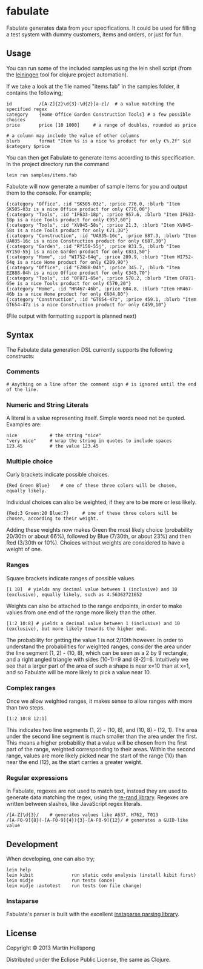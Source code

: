 # fabulate

Fabulate generates data from your specifications. It could be used for filling a test system with dummy customers, items and orders, or just for fun.

## Usage

You can run some of the included samples using the lein shell script (from the [leiningen](https://github.com/technomancy/leiningen) tool for clojure project automation).

If we take a look at the file named "items.fab" in the samples folder, it contains the following;

	id			/[A-Z]{2}\d{3}-\d{2}[a-z]/ 	# a value matching the specified regex
	category	{Home Office Garden Construction Tools}	# a few possible choices
	price		price [10 1000]		# a range of doubles, rounded as price

	# a column may include the value of other columns
	blurb		format "Item %s is a nice %s product for only €%.2f" $id $category $price

You can then get Fabulate to generate items according to this specification. In the project directory run the command

	lein run samples/items.fab

Fabulate will now generate a number of sample items for you and output them to the console. For example;

	{:category "Office", :id "SK505-03z", :price 776.0, :blurb "Item SK505-03z is a nice Office product for only €776,00"}
	{:category "Tools", :id "IF633-18p", :price 957.6, :blurb "Item IF633-18p is a nice Tools product for only €957,60"}
	{:category "Tools", :id "XV045-58s", :price 21.3, :blurb "Item XV045-58s is a nice Tools product for only €21,30"}
	{:category "Construction", :id "UA035-16c", :price 687.3, :blurb "Item UA035-16c is a nice Construction product for only €687,30"}
	{:category "Garden", :id "RY150-55j", :price 831.5, :blurb "Item RY150-55j is a nice Garden product for only €831,50"}
	{:category "Home", :id "WI752-64q", :price 289.9, :blurb "Item WI752-64q is a nice Home product for only €289,90"}
	{:category "Office", :id "EZ888-04h", :price 345.7, :blurb "Item EZ888-04h is a nice Office product for only €345,70"}
	{:category "Tools", :id "OF871-65e", :price 570.2, :blurb "Item OF871-65e is a nice Tools product for only €570,20"}
	{:category "Home", :id "HR467-46b", :price 604.8, :blurb "Item HR467-46b is a nice Home product for only €604,80"}
	{:category "Construction", :id "GT654-47z", :price 459.1, :blurb "Item GT654-47z is a nice Construction product for only €459,10"}

(File output with formatting support is planned next)

## Syntax

The Fabulate data generation DSL currently supports the following constructs:

### Comments

	# Anything on a line after the comment sign # is ignored until the end of the line.

### Numeric and String Literals
A literal is a value representing itself. Simple words need not be quoted. Examples are:

	nice			# the string "nice"
	"very nice"		# wrap the string in quotes to include spaces
	123.45  		# the value 123.45

### Multiple choice

Curly brackets indicate possible choices.

	{Red Green Blue}	# one of these three colors will be chosen, equally likely.

Individual choices can also be weighted, if they are to be more or less likely.

	{Red:3 Green:20 Blue:7}		# one of these three colors will be chosen, according to their weight.

Adding these weights now makes Green the most likely choice (probability 20/30th or about 66%), followed by Blue (7/30th, or about 23%) and then Red (3/30th or 10%). Choices without weights are considered to have a weight of one.

### Ranges

Square brackets indicate ranges of possible values.

	[1 10]	# yields any decimal value between 1 (inclusive) and 10 (exclusive), equally likely, such as 4.56362721652

Weights can also be attached to the range endpoints, in order to make values from one end of the range more likely than the other.

	[1:2 10:8] # yields a decimal value between 1 (inclusive) and 10 (exclusive), but more likely towards the higher end.

The probability for getting the value 1 is not 2/10th however. In order to understand the probabilities for weighted ranges, consider the area under the line segment (1, 2) - (10, 8), which can be seen as a 2 by 9 rectangle, and a right angled triangle with sides (10-1)=9 and (8-2)=6. Intuitively we see that a larger part of the area of such a shape is near x=10 than at x=1, and so Fabulate will be more likely to pick a value near 10. 

### Complex ranges

Once we allow weighted ranges, it makes sense to allow ranges with more than two steps.

	[1:2 10:8 12:1]

This indicates two line segments (1, 2) - (10, 8), and (10, 8) - (12, 1). The area under the second line segment is much smaller than the area under the first. This means a higher probability that a value will be chosen from the first part of the range, weighted corresponding to their areas. Within the second range, values are more likely picked near the start of the range (10) than near the end (12), as the start carries a greater weight.

### Regular expressions

In Fabulate, regexes are not used to match text, instead they are used to generate data matching the regex, using the [re-rand library](https://github.com/weavejester/re-rand). Regexes are written between slashes, like JavaScript regex literals.

	/[A-Z]\d{3}/	# generates values like A637, H762, T013
	/[A-F0-9]{8}(-[A-F0-9]{4}){3}-[A-F0-9]{12}/	# generates a GUID-like value

## Development
When developing, one can also try;

	lein help
	lein kibit				run static code analysis (install kibit first)
	lein midje				run tests (once)
	lein midje :autotest	run tests (on file change)

### Instaparse

Fabulate's parser is built with the excellent [instaparse parsing library](https://github.com/Engelberg/instaparse).

## License

Copyright © 2013 Martin Hellspong

Distributed under the Eclipse Public License, the same as Clojure.
